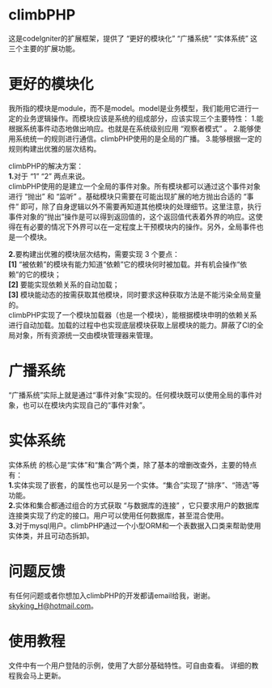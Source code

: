 climbPHP
========

这是codeIgniter的扩展框架，提供了 “更好的模块化” “广播系统” “实体系统” 这三个主要的扩展功能。

更好的模块化
============
我所指的模块是module，而不是model。model是业务模型，我们能用它进行一定的业务逻辑操作。而模块应该是系统的组成部分，应该实现三个主要特性：
1.能根据系统事件动态地做出响应。也就是在系统级别应用 “观察者模式” 。
2.能够使用系统统一的规则进行通信。climbPHP使用的是全局的广播。
3.能够根据一定的规则构建出优雅的层次结构。

climbPHP的解决方案：<br>
<strong>1.</strong>对于 “1” “2” 两点来说。<br>
climbPHP使用的是建立一个全局的事件对象。所有模块都可以通过这个事件对象进行 “抛出” 和 “监听” 。基础模块只需要在可能出现扩展的地方抛出合适的 “事件” 即可，除了自身逻辑以外不需要再知道其他模块的处理细节。这里注意，执行事件对象的“抛出”操作是可以得到返回值的，这个返回值代表着外界的响应。这使得在有必要的情况下外界可以在一定程度上干预模块内的操作。另外，全局事件也是一个模块。

<strong>2.</strong>要构建出优雅的模块层次结构，需要实现 3 个要点：<br>
<strong>[1]</strong> “被依赖”的模块有能力知道“依赖”它的模块何时被加载。并有机会操作“依赖”的它的模块；<br>
<strong>[2]</strong> 要能实现依赖关系的自动加载；<br>
<strong>[3]</strong> 模块能动态的按需获取其他模块，同时要求这种获取方法是不能污染全局变量的。<br>
climbPHP实现了一个模块加载器（也是一个模块），能根据模块申明的依赖关系进行自动加载。加载的过程中也实现底层模块获取上层模块的能力。屏蔽了CI的全局对象，所有资源统一交由模块管理器来管理。


广播系统
========
“广播系统”实际上就是通过“事件对象”实现的。任何模块既可以使用全局的事件对象，也可以在模块内实现自己的“事件对象”。


实体系统
========
实体系统 的核心是“实体”和“集合”两个类，除了基本的增删改查外，主要的特点有：<br>
<strong>1.</strong>实体实现了嵌套，的属性也可以是另一个实体。“集合”实现了“排序”、“筛选”等功能。<br>
<strong>2.</strong>实体和集合都通过组合的方式获取 “与数据库的连接” ，它只要求用户的数据库连接类实现了约定的接口。用户可以使用任何数据库，甚至混合使用。<br>
<strong>3.</strong>对于mysql用户。climbPHP通过一个小型ORM和一个表数据入口类来帮助使用实体类，并且可动态拆卸。


问题反馈
========
有任何问题或者你想加入climbPHP的开发都请email给我，谢谢。skyking_H@hotmail.com。


使用教程
========
文件中有一个用户登陆的示例，使用了大部分基础特性。可自由查看。
详细的教程我会马上更新。


